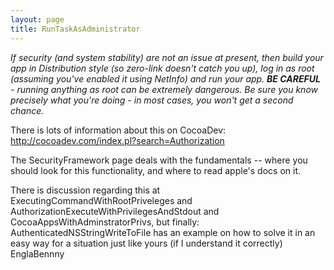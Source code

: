 ```yaml
---
layout: page
title: RunTaskAsAdministrator
---
```


*If security (and system stability) are not an issue at present, then build your app in Distribution style (so zero-link doesn't catch you up), log in as root (assuming you've enabled it using NetInfo) and run your app. **BE CAREFUL** - running anything as root can be extremely dangerous. Be sure you know precisely what you're doing - in most cases, you won't get a second chance.*


There is lots of information about this on CocoaDev:
http://cocoadev.com/index.pl?search=Authorization

The SecurityFramework page deals with the fundamentals -- where you should look for this functionality, and where to read apple's docs on it.

There is discussion regarding this at ExecutingCommandWithRootPriveleges and AuthorizationExecuteWithPrivilegesAndStdout and CocoaAppsWithAdminstratorPrivs, but finally: AuthenticatedNSStringWriteToFile has an example on how to solve it in an easy way for a situation just like yours (if I understand it correctly) EnglaBennny


